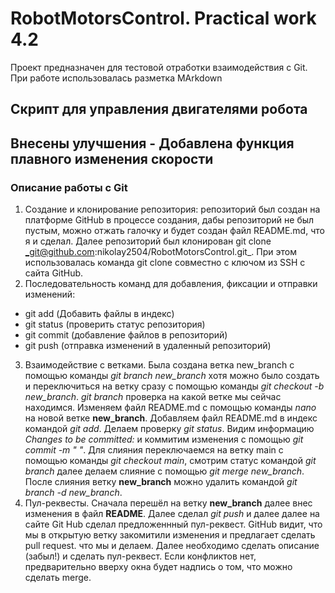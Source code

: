 
# RobotMotorsControl. Practical work 4.2
Проект предназначен для тестовой отработки взаимодействия с Git. При работе использовалась разметка MArkdown

## Скрипт для управления двигателями робота
## Внесены улучшения - Добавлена функция плавного изменения скорости

### Описание работы с Git
1. Создание и клонирование репозитория: репозиторий был создан на платформе GitHub в процессе создания, дабы репозиторий не был пустым, можно отжать галочку и будет создан файл README.md, что я и сделал. Далее репозиторий был клонирован git clone _git@github.com:nikolay2504/RobotMotorsControl.git_. При этом использовалась команда git clone совместно с ключом из SSH с сайта GitHub.
2. Последовательность команд для добавления, фиксации и отправки изменений:
 - git add (Добавить файлы в индекс)
 - git status (проверить статус репозитория)
 - git commit (добавление файлов в репозиторий)
 - git push (отправка изменений в удаленный репозиторий)
3. Взаимодействие с ветками.
   Была создана ветка new_branch с помощью команды _git branch new_branch_ хотя можно было создать и переключиться на ветку сразу с помощью команды _git checkout -b new_branch_. _git branch_ проверка на какой ветке мы сейчас находимся. Изменяем файл README.md с помощью команды _nano_ на новой ветке **new_branch**. Добавляем файл README.md в индекс командой _git add_. Делаем проверку _git status_. Видим информацию _Changes to be committed:_ и коммитим изменения с помощью _git commit -m " "_.
   Для слияния переключаемся на ветку main с помощью команды _git checkout main_, смотрим статус командой _git branch_ далее делаем слияние с помощью _git merge new_branch_. После слияния ветку **new_branch** можно удалить командой _git branch -d new_branch_.
4. Пул-реквесты.
   Сначала перешёл на ветку **new_branch** далее внес изменения в файл **README**. Далее сделал _git push_ и далее далее на сайте  Git Hub сделал предложеннный пул-реквест. GitHub видит, что мы в открытую ветку закомитили изменения и предлагает сделать pull request. что мы и делаем. Далее необходимо сделать описание (забыл!) и сделать пул-реквест. Если конфликтов нет, предварительно вверху окна будет надпись о том, что можно сделать merge.
   
   

